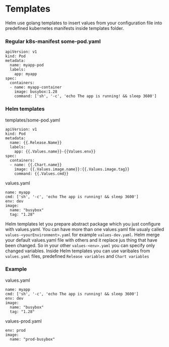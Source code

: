 # Templates

Helm use golang templates to insert values from your configuration file into predefined kubernetes manifests inside templates folder.

### Regular k8s-manifest some-pod.yaml

```
apiVersion: v1
kind: Pod
metadata:
  name: myapp-pod
  labels:
    app: myapp
spec:
  containers:
  - name: myapp-container
    image: busybox:1.28
    command: ['sh', '-c', 'echo The app is running! && sleep 3600']
```

### Helm templates

templates/some-pod.yaml

```
apiVersion: v1
kind: Pod
metadata:
  name: {{.Release.Name}}
  labels:
    app: {{.Values.name}}-{{Values.env}}
spec:
  containers:
  - name: {{.Chart.name}}
    image: {{.Values.image.name}}:{{.Values.image.tag}}
    command: {{.Values.cmd}}
```

values.yaml

```
name: myapp
cmd: ['sh', '-c', 'echo The app is running! && sleep 3600']
env: dev
image:
  name: "busybox"
  tag: "1.28"
```

Helm templates let you prepare abstract package which you just configure with values.yaml. You can have more than one values.yaml file usualy called `values-<yourEnvironment>.yaml` for example `values-dev.yaml`.
Helm merge your default values.yaml file with others and it replace jus thing that have been changed. So in your other `values-<env>.yaml` you can specify only changed variables. Inside Helm templates you can use varibales from `values.yaml` files, predefined `Release variables` and `Chart variables`

### Example

values.yaml

```
name: myapp
cmd: ['sh', '-c', 'echo The app is running! && sleep 3600']
env: dev
image:
  name: "busybox"
  tag: "1.28"
```

values-prod.yaml

```
env: prod
image:
  name: "prod-busybox"
```

